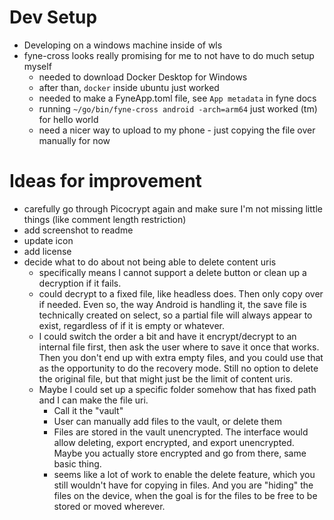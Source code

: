 # Dev Setup

- Developing on a windows machine inside of wls
- fyne-cross looks really promising for me to not have to do much setup myself
  - needed to download Docker Desktop for Windows
  - after than, `docker` inside ubuntu just worked
  - needed to make a FyneApp.toml file, see `App metadata` in fyne docs
  - running `~/go/bin/fyne-cross android -arch=arm64` just worked (tm) for hello world
  - need a nicer way to upload to my phone - just copying the file over manually for now

# Ideas for improvement
- carefully go through Picocrypt again and make sure I'm not missing little things (like comment length restriction)
- add screenshot to readme
- update icon
- add license
- decide what to do about not being able to delete content uris
  - specifically means I cannot support a delete button or clean up a decryption if it fails.
  - could decrypt to a fixed file, like headless does. Then only copy over if needed. Even so,
    the way Android is handling it, the save file is technically created on select, so a partial
    file will always appear to exist, regardless of if it is empty or whatever.
  - I could switch the order a bit and have it encrypt/decrypt to an internal file first, then
    ask the user where to save it once that works. Then you don't end up with extra empty files, and
    you could use that as the opportunity to do the recovery mode. Still no option to delete the
    original file, but that might just be the limit of content uris.
  - Maybe I could set up a specific folder somehow that has fixed path and I can make the file uri.
    - Call it the "vault"
    - User can manually add files to the vault, or delete them
    - Files are stored in the vault unencrypted. The interface would allow deleting, export encrypted,
      and export unencrypted. Maybe you actually store encrypted and go from there, same basic thing.
    - seems like a lot of work to enable the delete feature, which you still wouldn't have for copying
      in files. And you are "hiding" the files on the device, when the goal is for the files to be
      free to be stored or moved wherever.
